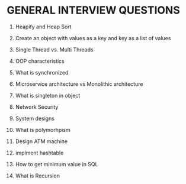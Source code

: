 # GENERAL INTERVIEW QUESTIONS

1. Heapify and Heap Sort
2. Create an object with values as a key and key as a list of values

1. Single Thread vs. Multi Threads
2. OOP characteristics
3. What is synchronized
4. Microservice architecture vs Monolithic architecture
5. What is singleton in object
6. Network Security
7. System designs
8. What is polymorhpism
9. Design ATM machine
10. implment hashtable
11. How to get minimum value in SQL
12. What is Recursion